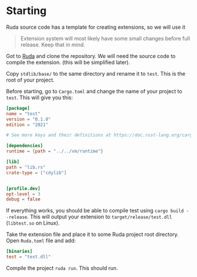 # Starting

Ruda source code has a template for creating extensions, so we will use it

> Extension system will most likely have some small changes before full release. Keep that in mind.

Got to [Ruda](https://github.com/it-2001/Ruda) and clone the repository. We will need the source code to compile the extension. (this will be simplified later).

Copy `stdlib/base/` to the same directory and rename it to `test`. This is the root of your project.

Before starting, go to `Cargo.toml` and change the name of your project to `test`. This will give you this:

```toml
[package]
name = "test"
version = "0.1.0"
edition = "2021"

# See more keys and their definitions at https://doc.rust-lang.org/cargo/reference/manifest.html

[dependencies]
runtime = {path = "../../vm/runtime"}

[lib]
path = "lib.rs"
crate-type = ["cdylib"]


[profile.dev]
opt-level = 3
debug = false
```

If everything works, you should be able to compile test using `cargo build --release`. This will output your extension to `target/release/test.dll` (`libtest.so` on Linux).

Take the extension file and place it to some Ruda project root directory. Open `Ruda.toml` file and add:


```toml
[binaries]
test = "test.dll"
```

Compile the project `ruda run`. This should run.